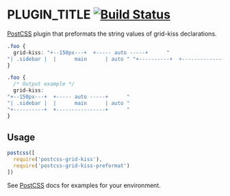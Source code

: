 # PLUGIN_TITLE [![Build Status][ci-img]][ci]

[PostCSS] plugin that preformats the string values of grid-kiss declarations.

[PostCSS]: https://github.com/postcss/postcss
[ci-img]:  https://travis-ci.org/GITHUB_NAME/postcss-grid-kiss-preformat.svg
[ci]:      https://travis-ci.org/GITHUB_NAME/postcss-grid-kiss-preformat

```css
.foo {
  grid-kiss: "+--150px---+  +----- auto -----+      "
"| .sidebar |  |      main      | auto " "+----------+  +----------------+      "
}
```

```css
.foo {
  /* Output example */
  grid-kiss:
"+--150px---+  +----- auto -----+      "
"| .sidebar |  |      main      | auto "
"+----------+  +----------------+      "
}
```

## Usage

```js
postcss([
  require('postcss-grid-kiss'),
  require('postcss-grid-kiss-preformat')
])
```

See [PostCSS] docs for examples for your environment.

